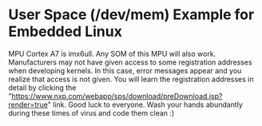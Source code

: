 # User Space (/dev/mem) Example for Embedded Linux
MPU Cortex A7 is imx6ull. 
Any SOM of this MPU will also work. 
Manufacturers may not have given access to some registration addresses when developing kernels. 
In this case, error messages appear and you realize that access is not given.
You will learn the registration addresses in detail by clicking the "https://www.nxp.com/webapp/sps/download/preDownload.jsp?render=true" link.
Good luck to everyone. 
Wash your hands abundantly during these times of virus and code them clean :)
